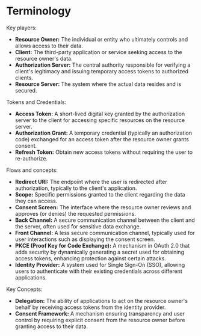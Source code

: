 # Terminology

Key players:

* **Resource Owner:** The individual or entity who ultimately controls and allows access to their data.
* **Client:** The third-party application or service seeking access to the resource owner's data.
* **Authorization Server:** The central authority responsible for verifying a client's legitimacy and issuing temporary access tokens to authorized clients.
* **Resource Server:** The system where the actual data resides and is secured.

Tokens and Credentials:

* **Access Token:** A short-lived digital key granted by the authorization server to the client for accessing specific resources on the resource server.
* **Authorization Grant:** A temporary credential (typically an authorization code) exchanged for an access token after the resource owner grants consent.
* **Refresh Token:** Obtain new access tokens without requiring the user to re-authorize.

Flows and concepts:

* **Redirect URI:** The endpoint where the user is redirected after authorization, typically to the client's application.
* **Scope:** Specific permissions granted to the client regarding the data they can access.
* **Consent Screen:** The interface where the resource owner reviews and approves (or denies) the requested permissions.
* **Back Channel:** A secure communication channel between the client and the server, often used for sensitive data exchange.
* **Front Channel:** A less secure communication channel, typically used for user interactions such as displaying the consent screen.
* **PKCE (Proof Key for Code Exchange):** A mechanism in OAuth 2.0 that adds security by dynamically generating a secret used for obtaining access tokens, enhancing protection against certain attacks.
* **Identity Provider:** A system used for Single Sign-On (SSO), allowing users to authenticate with their existing credentials across different applications.

Key Concepts:

* **Delegation:** The ability of applications to act on the resource owner's behalf by receiving access tokens from the identity provider.
* **Consent Framework:** A mechanism ensuring transparency and user control by requiring explicit consent from the resource owner before granting access to their data.
